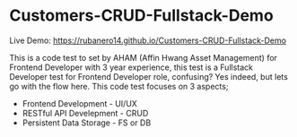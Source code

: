 # Customers-CRUD-Fullstack-Demo
Live Demo: https://rubanero14.github.io/Customers-CRUD-Fullstack-Demo

This is a code test to set by AHAM (Affin Hwang Asset Management) for Frontend Developer with 3 year experience, this test is a Fullstack Developer test for Frontend Developer role, confusing? Yes indeed, but lets go with the flow here. This code test focuses on 3 aspects;
- Frontend Development - UI/UX
- RESTful API Develepment - CRUD
- Persistent Data Storage - FS or DB
